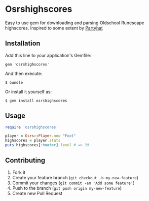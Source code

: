 # Osrshighscores

Easy to use gem for downloading and parsing Oldschool Runescape highscores. Inspired to some extent by [Partyhat](https://github.com/clooth/Partyhat)

## Installation

Add this line to your application's Gemfile:

    gem 'osrshighscores'

And then execute:

    $ bundle

Or install it yourself as:

    $ gem install osrshighscores

## Usage

```ruby
require 'osrshighscores'

player = Osrs::Player.new "Foot"
highscores = player.stats
puts highscores[:hunter].level # => 99
```

## Contributing

1. Fork it
2. Create your feature branch (`git checkout -b my-new-feature`)
3. Commit your changes (`git commit -am 'Add some feature'`)
4. Push to the branch (`git push origin my-new-feature`)
5. Create new Pull Request
